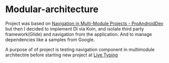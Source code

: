 # Modular-architecture
Project was based on [Navigation in Multi-Module Projects - ProAndroidDev](https://medium.com/p/navigation-in-multi-module-projects-9a5c53ad219) but then I decided to implement DI via Koin, and isolate third party framework(Glide) and navigation from the application. And to manage dependencies like a samples from Google. 


A purpose of of project is testing navigation  component in multimodule architectire before starting new project at [Live Typing](https://livetyping.com/en/)  
